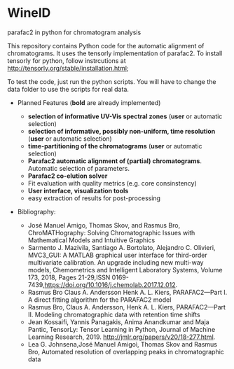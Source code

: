# WineID
parafac2 in python for chromatogram analysis

This repository contains Python code for the automatic alignment of chromatograms. 
It uses the tensorly implementation of parafac2. 
To install tensorly for python, follow instrcutions at http://tensorly.org/stable/installation.html;

To test the code, just run the python scripts. You will have to change the data folder to use the scripts for real data.

* Planned Features (**bold** are already implemented)
  * **selection of informative UV-Vis spectral zones** (**user** or automatic selection)
  * **selection of informative, possibly non-uniform, time resolution** (**user** or automatic selection)
  * **time-partitioning of the chromatograms** (**user** or automatic selection)
  * **Parafac2 automatic alignment of (partial) chromatograms**. Automatic selection of parameters.
  * **Parafac2 co-elution solver**
  * Fit evaluation with quality metrics (e.g. core consinstency)
  * **User interface, visualization tools**
  * easy extraction of results for post-processing

* Bibliography: 
  * José Manuel Amigo, Thomas Skov, and Rasmus Bro, ChroMATHography: Solving Chromatographic Issues with Mathematical Models and Intuitive Graphics
  * Sarmento J. Mazivila, Santiago A. Bortolato, Alejandro C. Olivieri, MVC3_GUI: A MATLAB graphical user interface for third-order multivariate calibration. An upgrade including new multi-way models, Chemometrics and Intelligent Laboratory Systems, Volume 173, 2018, Pages 21-29,ISSN 0169-7439,https://doi.org/10.1016/j.chemolab.2017.12.012.
  * Rasmus Bro  Claus A. Andersson  Henk A. L. Kiers, PARAFAC2—Part I. A direct fitting algorithm for the PARAFAC2 model
  * Rasmus Bro, Claus A. Andersson,  Henk A. L. Kiers, PARAFAC2—Part II. Modeling chromatographic data with retention time shifts
  * Jean Kossaifi, Yannis Panagakis, Anima Anandkumar and Maja Pantic, TensorLy: Tensor Learning in Python, Journal of Machine Learning Research, 2019. http://jmlr.org/papers/v20/18-277.html.
  * Lea G. Johnsena,José Manuel Amigoì, Thomas Skov and Rasmus Bro, Automated resolution of overlapping peaks in chromatographic data


